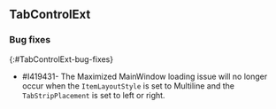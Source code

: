 ## TabControlExt

### Bug fixes
{:#TabControlExt-bug-fixes}

* \#I419431- The Maximized MainWindow loading issue will no longer occur when the `ItemLayoutStyle` is set to Multiline and the `TabStripPlacement` is set to left or right.